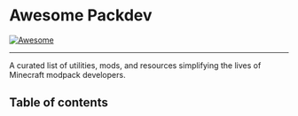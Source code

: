 # Awesome Packdev

[![Awesome](https://cdn.rawgit.com/sindresorhus/awesome/d7305f38d29fed78fa85652e3a63e154dd8e8829/media/badge.svg)](https://github.com/sindresorhus/awesome)

---

A curated list of utilities, mods, and resources simplifying the lives of Minecraft modpack developers.

## Table of contents
